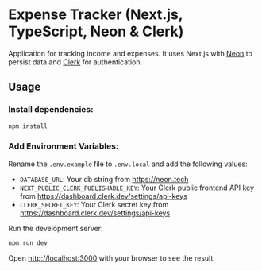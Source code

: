 # Expense Tracker (Next.js, TypeScript, Neon & Clerk)

Application for tracking income and expenses. It uses Next.js with [Neon](https://fyi.neon.tech/traversy) to persist data and [Clerk](https://go.clerk.com/BsG2XQJ) for authentication.





## Usage

### Install dependencies:

```bash
npm install
```

### Add Environment Variables:

Rename the `.env.example` file to `.env.local` and add the following values:

- `DATABASE_URL`: Your db string from https://neon.tech
- `NEXT_PUBLIC_CLERK_PUBLISHABLE_KEY`: Your Clerk public frontend API key from https://dashboard.clerk.dev/settings/api-keys
- `CLERK_SECRET_KEY`: Your Clerk secret key from https://dashboard.clerk.dev/settings/api-keys

Run the development server:

```bash
npm run dev
```

Open [http://localhost:3000](http://localhost:3000) with your browser to see the result.

